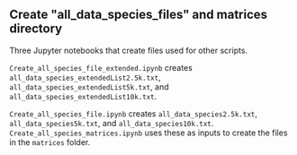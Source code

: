 ## Create "all_data_species_files" and matrices directory

Three Jupyter notebooks that create files used for other scripts.

`Create_all_species_file_extended.ipynb` creates `all_data_species_extendedList2.5k.txt`, `all_data_species_extendedList5k.txt`, and `all_data_species_extendedList10k.txt`.

`Create_all_species_file.ipynb` creates `all_data_species2.5k.txt`, `all_data_species5k.txt`, and `all_data_species10k.txt`. `Create_all_species_matrices.ipynb` uses these as inputs to create the files in the `matrices` folder.
